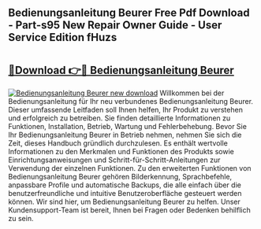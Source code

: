 ## Bedienungsanleitung Beurer Free Pdf Download - Part-s95 New Repair Owner Guide - User Service Edition fHuzs

# <h2><a href="http://df24yyv.blite.top/?on=Bedienungsanleitung+Beurer">🔗Download 👉🔴 Bedienungsanleitung Beurer</a></h2>

[![Bedienungsanleitung Beurer new download](https://i.imgur.com/lujVjoI.png)](http://df24yyv.blite.top/?on=Bedienungsanleitung+Beurer)
Willkommen bei der Bedienungsanleitung für Ihr neu verbundenes Bedienungsanleitung Beurer. Dieser umfassende Leitfaden soll Ihnen helfen, Ihr Produkt zu verstehen und erfolgreich zu betreiben. Sie finden detaillierte Informationen zu Funktionen, Installation, Betrieb, Wartung und Fehlerbehebung. Bevor Sie Ihr Bedienungsanleitung Beurer in Betrieb nehmen, nehmen Sie sich die Zeit, dieses Handbuch gründlich durchzulesen. Es enthält wertvolle Informationen zu den Merkmalen und Funktionen des Produkts sowie Einrichtungsanweisungen und Schritt-für-Schritt-Anleitungen zur Verwendung der einzelnen Funktionen. Zu den erweiterten Funktionen von Bedienungsanleitung Beurer gehören Bilderkennung, Sprachbefehle, anpassbare Profile und automatische Backups, die alle einfach über die benutzerfreundliche und intuitive Benutzeroberfläche gesteuert werden können. Wir sind hier, um Bedienungsanleitung Beurer zu helfen. Unser Kundensupport-Team ist bereit, Ihnen bei Fragen oder Bedenken behilflich zu sein.
